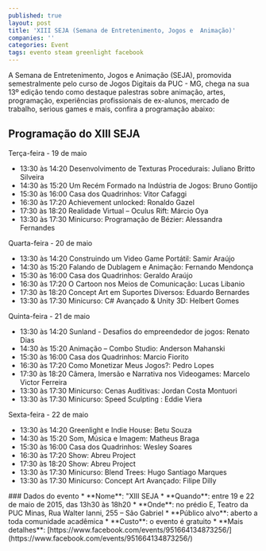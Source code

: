 ```yaml
---
published: true
layout: post
title: 'XIII SEJA (Semana de Entretenimento, Jogos e  Animação)'
companies: ''
categories: Event
tags: evento steam greenlight facebook
---
```

A Semana de Entretenimento, Jogos e Animação (SEJA), promovida semestralmente pelo curso de Jogos Digitais da PUC - MG, chega na sua 13º edição tendo como destaque palestras sobre animação, artes, programação, experiências profissionais de ex-alunos, mercado de trabalho, serious games e mais, confira a programação abaixo:
## Programação do XIII SEJA
Terça-feira - 19 de maio
<ul>
	<li>13:30 às 14:20 Desenvolvimento de Texturas Procedurais: Juliano Britto Silveira</li>
	<li>14:30 às 15:20 Um Recém Formado na Indústria de Jogos: Bruno Gontijo</li>
	<li>15:30 às 16:00 Casa dos Quadrinhos: Vitor Cafaggi</li>
	<li>16:30 às 17:20 Achievement unlocked: Ronaldo Gazel</li>
	<li>17:30 às 18:20 Realidade Virtual – Oculus Rift: Márcio Oya</li>
	<li>13:30 às 17:30 Minicurso: Programação de Bézier: Alessandra Fernandes</li>
</ul>
 

Quarta-feira - 20 de maio
<ul>
	<li>13:30 às 14:20 Construindo um Video Game Portátil: Samir Araújo</li>
	<li>14:30 às 15:20 Falando de Dublagem e Animação: Fernando Mendonça</li>
	<li>15:30 às 16:00 Casa dos Quadrinhos: Geraldo Araújo</li>
	<li>16:30 às 17:20 O Cartoon nos Meios de Comunicação: Lucas Libanio</li>
	<li>17:30 às 18:20 Concept Art em Suportes Diversos: Eduardo Bernardes</li>
	<li>13:30 às 17:30 Minicurso: C# Avançado &amp; Unity 3D: Helbert Gomes</li>
</ul>
 

Quinta-feira - 21 de maio
<ul>
	<li>13:30 às 14:20 Sunland - Desafios do empreendedor de jogos: Renato Dias</li>
	<li>14:30 às 15:20 Animação – Combo Studio: Anderson Mahanski</li>
	<li>15:30 às 16:00 Casa dos Quadrinhos: Marcio Fiorito</li>
	<li>16:30 às 17:20 Como Monetizar Meus Jogos?: Pedro Lopes</li>
	<li>17:30 às 18:20 Câmera, Imersão e Narrativa nos Videogames: Marcelo Victor Ferreira</li>
	<li>13:30 às 17:30 Minicurso: Cenas Auditivas: Jordan Costa Montuori</li>
	<li>13:30 às 17:30 Minicurso: Speed Sculpting : Eddie Viera</li>
</ul>
 

Sexta-feira - 22 de maio
<ul>
	<li>13:30 às 14:20 Greenlight e Indie House: Betu Souza</li>
	<li>14:30 às 15:20 Som, Música e Imagem: Matheus Braga</li>
	<li>15:30 às 16:00 Casa dos Quadrinhos: Wesley Soares</li>
	<li>16:30 às 17:20 Show: Abreu Project</li>
	<li>17:30 às 18:20 Show: Abreu Project</li>
	<li>13:30 às 17:30 Minicurso: Blend Trees: Hugo Santiago Marques</li>
	<li>13:30 às 17:30 Minicurso: Concept Art Avançado: Filipe Dilly</li>
</ul>
### Dados do evento
* **Nome**: "XIII SEJA
* **Quando**: entre 19 e 22 de maio de 2015, das 13h30 às 18h20
* **Onde**: no prédio E, Teatro da PUC Minas, Rua Walter Ianni, 255 – São Gabriel
* **Público alvo**: aberto a toda comunidade acadêmica
* **Custo**: o evento é gratuito
* **Mais detalhes**: [https://www.facebook.com/events/951664134873256/](https://www.facebook.com/events/951664134873256/)